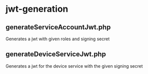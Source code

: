 # jwt-generation
## generateServiceAccountJwt.php
Generates a jwt with given roles and signing secret

## generateDeviceServiceJwt.php
Generates a jwt for the device service with the given signing secret

